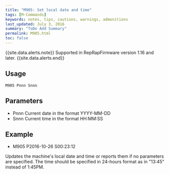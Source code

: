```yaml
---
title: "M905: Set local date and time" 
tags: [M-Commands]
keywords: notes, tips, cautions, warnings, admonitions
last_updated: July 3, 2016
summary: "ToDo Add Summary"
permalink: M905.html
toc: false
---
```


{{site.data.alerts.note}}
Supported in RepRapFirmware version 1.16 and later.
{{site.data.alerts.end}}

## Usage ##
```
M905 Pnnn Snnn
```

## Parameters ##
+ Pnnn Current date in the format YYYY-MM-DD
+ Snnn Current time in the format HH:MM:SS

## Example ##

+ M905 P2016-10-26 S00:23:12

Updates the machine's local date and time or reports them if no parameters are specified. The time should be specified in 24-hours format as in "13:45" instead of 1:45PM.